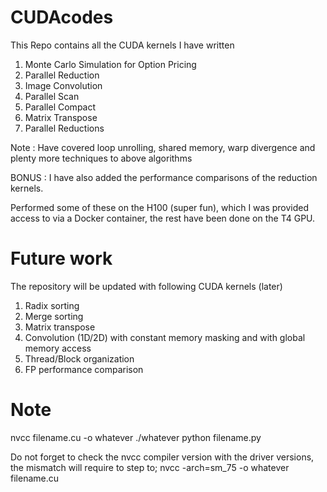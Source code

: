 # CUDAcodes

This Repo contains all the CUDA kernels I have written

1) Monte Carlo Simulation for Option Pricing
2) Parallel Reduction
3) Image Convolution
4) Parallel Scan
5) Parallel Compact
6) Matrix Transpose 
7) Parallel Reductions

Note : Have covered loop unrolling, shared memory, warp divergence and plenty more techniques to above algorithms

BONUS : I have also added the performance comparisons of the reduction kernels. 

Performed some of these on the H100 (super fun), which I was provided access to via a Docker container, the rest have been done on the T4 GPU.

# Future work
The repository will be updated with following CUDA kernels (later)

1) Radix sorting
2) Merge sorting
3) Matrix transpose
4) Convolution (1D/2D) with constant memory masking and with global memory access
5) Thread/Block organization
6) FP performance comparison 

# Note
nvcc filename.cu -o whatever
./whatever
python filename.py


Do not forget to check the nvcc compiler version with the driver versions, the mismatch will require to step to; nvcc -arch=sm_75 -o whatever filename.cu

